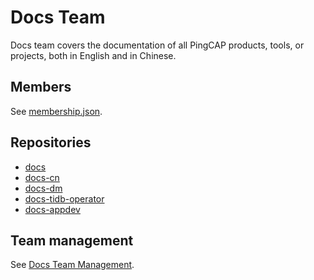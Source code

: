 # Docs Team

Docs team covers the documentation of all PingCAP products, tools, or projects, both in English and in Chinese.

## Members

See [membership.json](membership.json).

## Repositories

* [docs](https://github.com/pingcap/docs)
* [docs-cn](https://github.com/pingcap/docs-cn)
* [docs-dm](https://github.com/pingcap/docs-dm)
* [docs-tidb-operator](https://github.com/pingcap/docs-tidb-operator)
* [docs-appdev](https://github.com/pingcap/docs-appdev)

## Team management

See [Docs Team Management](docs-team-management.md).
